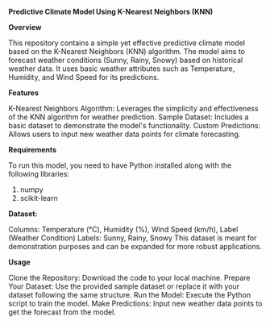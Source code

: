 **Predictive Climate Model Using K-Nearest Neighbors (KNN)**


**Overview**

This repository contains a simple yet effective predictive climate model based on the K-Nearest Neighbors (KNN) algorithm. The model aims to forecast weather conditions (Sunny, Rainy, Snowy) based on historical weather data. It uses basic weather attributes such as Temperature, Humidity, and Wind Speed for its predictions.


**Features**

K-Nearest Neighbors Algorithm: Leverages the simplicity and effectiveness of the KNN algorithm for weather prediction.
Sample Dataset: Includes a basic dataset to demonstrate the model's functionality.
Custom Predictions: Allows users to input new weather data points for climate forecasting.


**Requirements**

To run this model, you need to have Python installed along with the following libraries:
1. numpy
2. scikit-learn

**Dataset:**

Columns: Temperature (°C), Humidity (%), Wind Speed (km/h), Label (Weather Condition)
Labels: Sunny, Rainy, Snowy
This dataset is meant for demonstration purposes and can be expanded for more robust applications.


**Usage**

Clone the Repository: Download the code to your local machine.
Prepare Your Dataset: Use the provided sample dataset or replace it with your dataset following the same structure.
Run the Model: Execute the Python script to train the model.
Make Predictions: Input new weather data points to get the forecast from the model.
